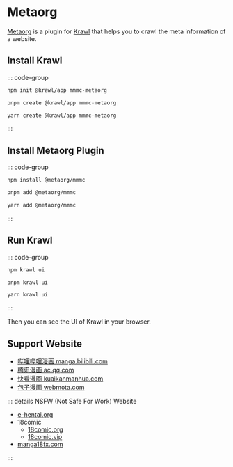 # Metaorg

[Metaorg](https://github.com/blackcater-labs/metaorg) is a plugin for [Krawl](https://krawl.blackcater.org) that helps you to crawl the meta information of a website.

## Install Krawl

::: code-group

```bash [npm]
npm init @krawl/app mmmc-metaorg
```

```bash [pnpm]
pnpm create @krawl/app mmmc-metaorg
```

```bash [yarn]
yarn create @krawl/app mmmc-metaorg
```

:::

## Install Metaorg Plugin

::: code-group

```bash [npm]
npm install @metaorg/mmmc
```

```bash [pnpm]
pnpm add @metaorg/mmmc
```

```bash [yarn]
yarn add @metaorg/mmmc
```

:::

## Run Krawl

::: code-group

```bash [npm]
npm krawl ui
```

```bash [pnpm]
pnpm krawl ui
```

```bash [yarn]
yarn krawl ui
```

:::

Then you can see the UI of Krawl in your browser.

## Support Website

- [哔哩哔哩漫画 manga.bilibili.com](https://manga.bilibili.com/)
- [腾讯漫画 ac.qq.com](https://ac.qq.com/)
- [快看漫画 kuaikanmanhua.com](https://www.kuaikanmanhua.com/)
- [包子漫画 webmota.com](https://www.webmota.com/)

::: details NSFW (Not Safe For Work) Website

- [e-hentai.org](https://e-hentai.org)
- 18comic
  - [18comic.org](https://18comic.org)
  - [18comic.vip](https://18comic.vip)
- [manga18fx.com](https://manga18fx.com)

:::
